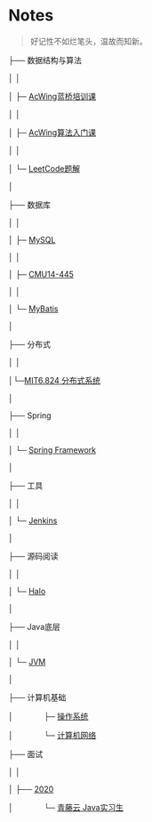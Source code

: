 # Notes

>  好记性不如烂笔头，温故而知新。



├── 数据结构与算法

│ │

│ ├─ [AcWing蓝桥培训课](/notes/数据结构与算法/AcWing蓝桥培训课.md)

│ │

│ ├─ [AcWing算法入门课](/notes/数据结构与算法/AcWing算法入门课.md)

│ │

│ └─ [LeetCode题解](/notes/数据结构与算法/leetcode.md)

│

├── 数据库

│ │

│ ├─ [MySQL](/notes/数据库/MySQL.md)

│ │

│ ├─ [CMU14-445](/notes/数据库/15445.md)

│ │

│ └─ [MyBatis](/notes/数据库/MyBatis)

│

├── 分布式

│ │

│└─[MIT6.824 分布式系统](/notes/分布式/6.824.md)

│

├── Spring

│ │

│ └─ [Spring Framework](/notes/spring/Framework)

│

├── 工具

│ │

│ └─ [Jenkins](/notes/工具/jenkins/jenkins)

│

├── 源码阅读

│ │

│ └─ [Halo](/notes/源码阅读/Halo)

│

├── Java底层

│ │

│ └─ [JVM](/notes/Java底层/JVM)

│ 

├── 计算机基础

│ &#160; &#160; &#160;&#160;&#160; &#160; &#160;&#160; ├─  [操作系统](/notes/计算机基础/操作系统)

│ &#160; &#160; &#160;&#160;&#160; &#160; &#160;&#160; └─ [计算机网络](/notes/计算机基础/计算机网络)

├── 面试

│ │

│ ├── [2020](/notes/面试/2020)

│ &#160; &#160; &#160;&#160;&#160; &#160; &#160;&#160; └─ [青藤云 Java实习生](/notes/面试/2020/青藤云)